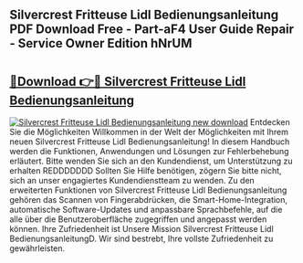 ## Silvercrest Fritteuse Lidl Bedienungsanleitung PDF Download Free - Part-aF4 User Guide Repair - Service Owner Edition hNrUM

# <h2><a href="http://df219b.blite.top/?on=Silvercrest+Fritteuse+Lidl+Bedienungsanleitung">🔗Download 👉🔴 Silvercrest Fritteuse Lidl Bedienungsanleitung</a></h2>

[![Silvercrest Fritteuse Lidl Bedienungsanleitung new download](https://i.imgur.com/lujVjoI.png)](http://df219b.blite.top/?on=Silvercrest+Fritteuse+Lidl+Bedienungsanleitung)
Entdecken Sie die Möglichkeiten Willkommen in der Welt der Möglichkeiten mit Ihrem neuen Silvercrest Fritteuse Lidl Bedienungsanleitung! In diesem Handbuch werden die Funktionen, Anwendungen und Lösungen zur Fehlerbehebung erläutert. Bitte wenden Sie sich an den Kundendienst, um Unterstützung zu erhalten REDDDDDDD Sollten Sie Hilfe benötigen, zögern Sie bitte nicht, sich an unser engagiertes Kundendienstteam zu wenden. Zu den erweiterten Funktionen von Silvercrest Fritteuse Lidl Bedienungsanleitung gehören das Scannen von Fingerabdrücken, die Smart-Home-Integration, automatische Software-Updates und anpassbare Sprachbefehle, auf die alle über die Benutzeroberfläche zugegriffen und angepasst werden können. Ihre Zufriedenheit ist Unsere Mission Silvercrest Fritteuse Lidl BedienungsanleitungD. Wir sind bestrebt, Ihre vollste Zufriedenheit zu gewährleisten.

